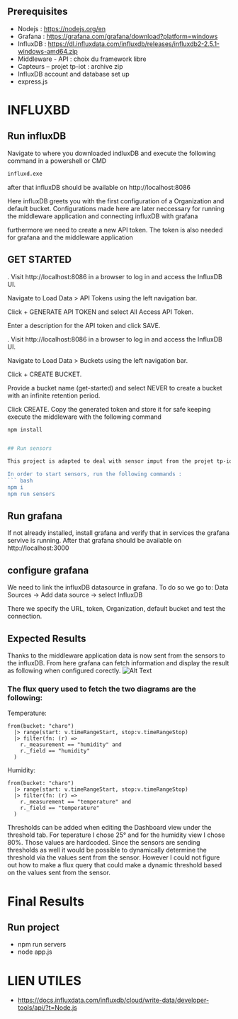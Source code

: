 ## Prerequisites

- Nodejs : https://nodejs.org/en 
- Grafana : https://grafana.com/grafana/download?platform=windows
- InfluxDB : https://dl.influxdata.com/influxdb/releases/influxdb2-2.5.1-windows-amd64.zip
- Middleware - API : choix du framework libre
- Capteurs – projet tp-iot : archive zip
- InfluxDB account and database set up
- express.js



# INFLUXBD

## Run influxDB

Navigate to where you downloaded indluxDB and execute the following command in a powershell or CMD
``` bash
influxd.exe
```
after that influxDB should be available on http://localhost:8086

Here influxDB greets you with the first configuration of a Organization and default bucket. Configurations made here are later neccessary for running the middleware application and connecting influxDB with grafana

furthermore we need to create a new API token. The token is also needed for grafana and the middleware application


## GET STARTED

. Visit http://localhost:8086 in a browser to log in and access the InfluxDB UI.

Navigate to Load Data > API Tokens using the left navigation bar.

Click + GENERATE API TOKEN and select All Access API Token.

Enter a description for the API token and click  SAVE.

. Visit http://localhost:8086 in a browser to log in and access the InfluxDB UI.

Navigate to Load Data > Buckets using the left navigation bar.

Click + CREATE BUCKET.

Provide a bucket name (get-started) and select NEVER to create a bucket with an infinite retention period.

Click CREATE.
Copy the generated token and store it for safe keeping
execute the middleware with the following command
``` bash
npm install


## Run sensors

This project is adapted to deal with sensor imput from the projet tp-iot. This project is provided by our professor and I have not found a github for it so I can't link it here :(

In order to start sensors, run the following commands :
``` bash
npm i
npm run sensors
```

## Run grafana

If not already installed, install grafana and verify that in services the grafana servive is running.
After that grafana should be available on http://localhost:3000

## configure grafana

We need to link the influxDB datasource in grafana. To do so we go to:
Data Sources -> Add data source -> select InfluxDB

There we specify the URL, token, Organization, default bucket and test the connection.


## Expected Results

Thanks to the middleware application data is now sent from the sensors to the influxDB. From here grafana can fetch information and display the result as following when configured corectly.
![Alt Text](https://github.com/georges16/devoirdegeorges/blob/main/Capture%20d'%C3%A9cran_20230106_153054.png)

### The flux query used to fetch the two diagrams are the following:
Temperature:

```
from(bucket: "charo")
  |> range(start: v.timeRangeStart, stop:v.timeRangeStop)
  |> filter(fn: (r) =>
    r._measurement == "humidity" and
    r._field == "humidity"
  )
```
Humidity:
```
from(bucket: "charo")
  |> range(start: v.timeRangeStart, stop:v.timeRangeStop)
  |> filter(fn: (r) =>
    r._measurement == "temperature" and
    r._field == "temperature"
  )
```

Thresholds can be added when editing the Dashboard view under the threshold tab. For teperature I chose 25° and for the humidity view I chose 80%. Those values are hardcoded. Since the sensors are sending thresholds as well it would be possible to dynamically determine the threshold via the values sent from the sensor. However I could not figure out how to make a flux query that could make a dynamic threshold based on the values sent from the sensor.
# Final Results 

## Run project

- npm run servers 
- node app.js

# LIEN UTILES
- https://docs.influxdata.com/influxdb/cloud/write-data/developer-tools/api/?t=Node.js
